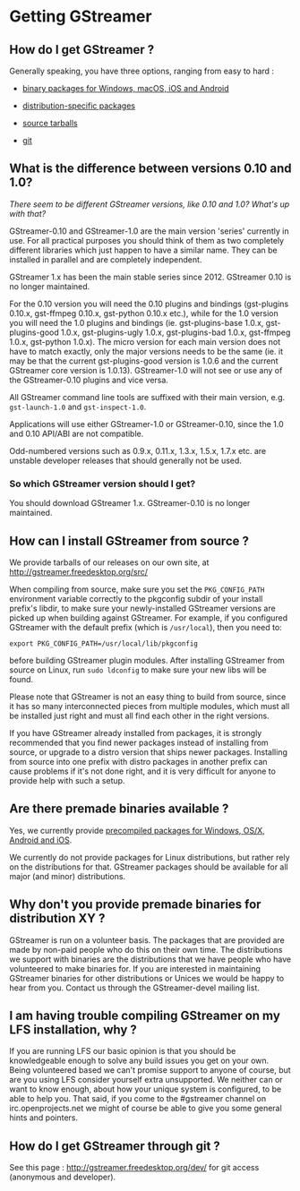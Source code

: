 # Getting GStreamer

## How do I get GStreamer ?

Generally speaking, you have three options, ranging from easy to hard :

  - [binary packages for Windows, macOS, iOS and Android](#getting-binary-sdk)

  - [distribution-specific packages](#getting-gstreamer-packages)

  - [source tarballs](#getting-gstreamer-source)

  - [git](#getting-gstreamer-packages)

## What is the difference between versions 0.10 and 1.0?

*There seem to be different GStreamer versions, like 0.10 and 1.0? What's up with that?*

GStreamer-0.10 and GStreamer-1.0 are the main version 'series'
currently in use. For all practical purposes you should think of them as
two completely different libraries which just happen to have a similar
name. They can be installed in parallel and are completely independent.

GStreamer 1.x has been the main stable series since 2012. GStreamer 0.10 is
no longer maintained.

For the 0.10 version you will need the 0.10 plugins and bindings
(gst-plugins 0.10.x, gst-ffmpeg 0.10.x, gst-python 0.10.x etc.), while
for the 1.0 version you will need the 1.0 plugins and bindings (ie.
gst-plugins-base 1.0.x, gst-plugins-good 1.0.x, gst-plugins-ugly 1.0.x,
gst-plugins-bad 1.0.x, gst-ffmpeg 1.0.x, gst-python 1.0.x). The micro
version for each main version does not have to match exactly, only the
major versions needs to be the same (ie. it may be that the current
gst-plugins-good version is 1.0.6 and the current GStreamer core version
is 1.0.13). GStreamer-1.0 will not see or use any of the GStreamer-0.10
plugins and vice versa.

All GStreamer command line tools are suffixed with their main version,
e.g. `gst-launch-1.0` and `gst-inspect-1.0`.

Applications will use either GStreamer-1.0 or GStreamer-0.10, since the
1.0 and 0.10 API/ABI are not compatible.

Odd-numbered versions such as 0.9.x, 0.11.x, 1.3.x, 1.5.x, 1.7.x etc. are
unstable developer releases that should generally not be used.

### So which GStreamer version should I get?

You should download GStreamer 1.x. GStreamer-0.10 is no longer maintained.

## How can I install GStreamer from source ?

We provide tarballs of our releases on our own site, at
<http://gstreamer.freedesktop.org/src/>

When compiling from source, make sure you set the `PKG_CONFIG_PATH`
environment variable correctly to the pkgconfig subdir of your install
prefix's libdir, to make sure your newly-installed GStreamer versions are
picked up when building against GStreamer. For example, if you
configured GStreamer with the default prefix (which is `/usr/local`), then
you need to:

```
export PKG_CONFIG_PATH=/usr/local/lib/pkgconfig
```

before building GStreamer plugin modules. After installing GStreamer from
source on Linux, run `sudo ldconfig` to make sure your new libs will be found.

Please note that GStreamer is not an easy thing to build from source, since it
has so many interconnected pieces from multiple modules, which must all be
installed just right and must all find each other in the right versions.

If you have GStreamer already installed from packages, it is strongly
recommended that you find newer packages instead of installing from source, or
upgrade to a distro version that ships newer packages. Installing from source
into one prefix with distro packages in another prefix can cause problems if
it's not done right, and it is very difficult for anyone to provide help with
such a setup.

## Are there premade binaries available ?

Yes, we currently provide [precompiled packages for Windows, OS/X,
Android and iOS](http://gstreamer.freedesktop.org/pkg/).

We currently do not provide packages for Linux distributions, but rather
rely on the distributions for that. GStreamer packages should be
available for all major (and minor) distributions.

## Why don't you provide premade binaries for distribution XY ?

GStreamer is run on a volunteer basis. The packages that are
provided are made by non-paid people who do this on their own time. The
distributions we support with binaries are the distributions that we
have people who have volunteered to make binaries for. If you are
interested in maintaining GStreamer binaries for other distributions or
Unices we would be happy to hear from you. Contact us through the
GStreamer-devel mailing list.

## I am having trouble compiling GStreamer on my LFS installation, why ?

If you are running LFS our basic opinion is that you should be
knowledgeable enough to solve any build issues you get on your own.
Being volunteered based we can't promise support to anyone of course,
but are you using LFS consider yourself extra unsupported. We neither
can or want to know enough, about how your unique system is configured,
to be able to help you. That said, if you come to the \#gstreamer
channel on irc.openprojects.net we might of course be able to give you
some general hints and pointers.

## How do I get GStreamer through git ?

See this page : <http://gstreamer.freedesktop.org/dev/> for git
access (anonymous and developer).
